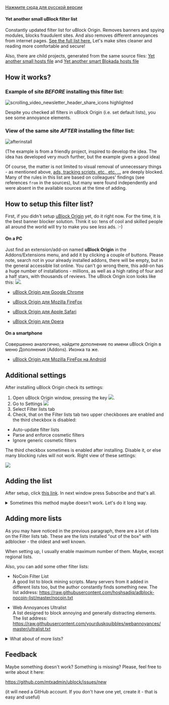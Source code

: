 [Нажмите сюда для русской версии](README.md)

#### Yet another small uBlock filter list

Constantly updated filter list for uBlock Origin. Removes banners and spying modules, blocks fraudulent sites. And also removes different annoyances from internet pages. [See the full list here.](docs/policy_en.md) Let's make sites cleaner and reading more comfortable and secure!

Also, there are child projects, generated from the same source files: [Yet another small hosts file](docs/hosts_file_en.md) and [Yet another smart Blokada hosts file](docs/hosts_file_blokada_en.md)


## How it works?

### Example of site *BEFORE* installing this filter list:

![scrolling_video_newsletter_header_share_icons highlighted](https://user-images.githubusercontent.com/22258847/51348578-16f08980-1a71-11e9-80b8-0f2ad5379bcd.png)

Despite you checked all filters in uBlock Origin (i.e. set default lists), you see some annoyance elements. 

### View of the same site *AFTER* installing the filter list:

![afterinstall](https://user-images.githubusercontent.com/22258847/51348138-e8be7a00-1a6f-11e9-9b0c-5fac61a83f8f.png)

(The example is from a friendly project, inspired to develop the idea. The idea has developed very much further, but the example gives a good idea)

Of course, the matter is not limited to visual removal of unnecessary things - as mentioned above, [ads, tracking scripts, etc., etc. ...](docs/policy_en.md) are deeply blocked. Many of the rules in this list are based on colleagues' findings (see references `from` in the sources), but many were found independently and were absent in the available sources at the time of adding.


## How to setup this filter list?

First, if you didn't setup [uBlock Origin](https://github.com/gorhill/uBlock) yet, do it right now. For the time, it is the best banner blocker solution. Think it so: tens of cool and skilled people all around the world will try to make you see *less* ads. :-)

#### On a PC

Just find an extension/add-on named **uBlock Origin** in the Addons/Extensions menu, and add it by clicking a couple of buttons. Please note, search not in your already installed addons, there will be empty, but in the general accessible list online. You can't go wrong there, this add-on has a huge number of installations - millions, as well as a high rating of four and a half stars, with thousands of reviews. The uBlock Origin icon looks like this: ![](https://user-images.githubusercontent.com/22258847/39936895-7ca7a8fc-553d-11e8-9496-45a96b623614.png).

- [uBlock Origin для Google Chrome](https://chrome.google.com/webstore/detail/ublock-origin/cjpalhdlnbpafiamejdnhcphjbkeiagm)

- [uBlock Origin для Mozilla FireFox](https://addons.mozilla.org/en-US/firefox/addon/ublock-origin/)

- [uBlock Origin для Apple Safari](https://github.com/el1t/uBlock-Safari#installation)

- [uBlock Origin для Opera](https://addons.opera.com/extensions/details/ublock/)

#### On a smartphone

Совершенно аналогично, найдите дополнение по имени uBlock Origin в меню Дополнения (Addons). Иконка та же.

- [uBlock Origin для Mozilla FireFox на Android](https://addons.mozilla.org/EN-US/android/addon/ublock-origin/) 


## Additional settings

After installing uBlock Origin check its settings:

1. Open uBlock Origin window, pressing the key ![](https://user-images.githubusercontent.com/22258847/39936895-7ca7a8fc-553d-11e8-9496-45a96b623614.png).
2. Go to Settings ![](https://user-images.githubusercontent.com/22258847/39938114-5dc5cf00-5541-11e8-996d-5d583611f76f.png)
3. Select Filter lists tab
4. Check, that on the Filter lists tab two upper checkboxes are enabled and the third checkbox is disabled:
- Auto-update filter lists 
- Parse and enforce cosmetic filters
- Ignore generic cosmetic filters

The third checkbox sometimes is enabled after installing. Disable it, or else many blocking rules will not work. Right view of these settings:

![](https://raw.githubusercontent.com/mtxadmin/ublock/master/docs/images/ublock_settings_general_en.png)


## Adding the list

After setup, click [this link](https://subscribe.adblockplus.org/?location=https%3A//raw.githubusercontent.com/mtxadmin/ublock/master/it). In next window press Subscribe and that's all.

<details>
    <summary>
    Sometimes this method maybe doesn't work. Let's do it long way.
    </summary>
  
1. Open uBlock Origin's window, pressing its button ![](https://user-images.githubusercontent.com/22258847/39936895-7ca7a8fc-553d-11e8-9496-45a96b623614.png).

2. Go to settings ![](https://user-images.githubusercontent.com/22258847/39938114-5dc5cf00-5541-11e8-996d-5d583611f76f.png)

3. Choose Lists tab

![](https://user-images.githubusercontent.com/22258847/39937403-1da7b8b8-553f-11e8-865a-73a3f2fa4bb8.PNG). 

4. Scroll to bottom and add the address:

> ```

``https://raw.githubusercontent.com/mtxadmin/ublock/master/it``

> ```

5. Press Apply button. 


I noticed the list sometimes cannot be added from the first try. Yes, it's happens, I don't know why. Please try again. Or you can add zero to the address:

> ```

``https://raw.githubusercontent.com/mtxadmin/ublock/master/it0``

> ```

After successful installing you will see "Yet another small uBlock filter list" label. It means you did it.

The author of [the friendly project](https://github.com/yourduskquibbles/webannoyances/) made a small demonstration of adding list. The process looks like that (with different address, of course):

![](https://user-images.githubusercontent.com/22258847/39935902-25add6be-553a-11e8-82b0-badc73f44ed3.gif)
</details>


## Adding more lists

As you may have noticed in the previous paragraph, there are a lot of lists on the Filter lists tab. These are the lists installed "out of the box" with adblocker - the oldest and well known.

When setting up, I usually enable maximum number of them. Maybe, except regional lists.

Also, you can add some other filter lists:

- NoCoin Filter List<br>
A good list to block mining scripts. Many servers from it added in different lists too, but the author constantly finds something new. The list address:
https://raw.githubusercontent.com/hoshsadiq/adblock-nocoin-list/master/nocoin.txt

- Web Annoyances Ultralist<br>
A list designed to block annoying and generally distracting elements. The list address:
https://raw.githubusercontent.com/yourduskquibbles/webannoyances/master/ultralist.txt

<details>
    <summary>
        What about of more lists?
    </summary>
    See additional lists on https://filterlists.com . But many of them, unfortunately, were abandoned long time ago - see the last change dates.
</details>


## Feedback

Maybe something doesn't work? Something is missing? Please, feel free to write about it here:

https://github.com/mtxadmin/ublock/issues/new

(it will need a GitHub account. If you don't have one yet, create it - that is easy and useful)
